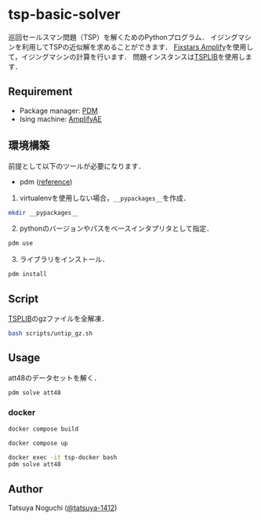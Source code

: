 # tsp-basic-solver

巡回セールスマン問題（TSP）を解くためのPythonプログラム．
イジングマシンを利用してTSPの近似解を求めることができます．
[Fixstars Amplify](https://amplify.fixstars.com/ja/)を使用して，イジングマシンの計算を行います．
問題インスタンスは[TSPLIB](http://comopt.ifi.uni-heidelberg.de/software/TSPLIB95/)を使用します．


## Requirement
- Package manager: [PDM](https://github.com/pdm-project/pdm)
- Ising machine: [AmplifyAE](https://amplify.fixstars.com/ja/)


## 環境構築
前提として以下のツールが必要になります．
- pdm ([reference](https://pdm.fming.dev/latest/#other-installation-methods))

1. virtualenvを使用しない場合，`__pypackages__`を作成．

```bash
mkdir __pypackages__
```

2. pythonのバージョンやパスをベースインタプリタとして指定．

```bash
pdm use
```

3. ライブラリをインストール．

```bash
pdm install
```


## Script

[TSPLIB](http://comopt.ifi.uni-heidelberg.de/software/TSPLIB95/)のgzファイルを全解凍．
```bash
bash scripts/untip_gz.sh
```

## Usage

att48のデータセットを解く．
```bash
pdm solve att48
```


### docker
```bash
docker compose build
```

```bash
docker compose up
```

```bash
docker exec -it tsp-docker bash
pdm solve att48
```


## Author
Tatsuya Noguchi ([@tatsuya-1412](https://github.com/tatsuya-1412))